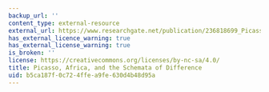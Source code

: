 ```yaml
---
backup_url: ''
content_type: external-resource
external_url: https://www.researchgate.net/publication/236818699_Picasso_Africa_and_the_Schemata_of_Difference
has_external_licence_warning: true
has_external_license_warning: true
is_broken: ''
license: https://creativecommons.org/licenses/by-nc-sa/4.0/
title: Picasso, Africa, and the Schemata of Difference
uid: b5ca187f-0c72-4ffe-a9fe-630d4b48d95a
---
```

